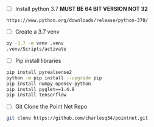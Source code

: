 - [ ] Install python 3.7  **MUST BE 64 BIT VERSION NOT 32**
```
https://www.python.org/downloads/release/python-370/
```
- [ ] Create a 3.7 venv
```bash
py -3.7 -m venv .venv
.venv/Scripts/activate
```
- [ ] Pip install libraries
```bash
pip install pyrealsense2
python -m pip install --upgrade pip
pip install numpy opencv-python 
pip install pyglet==1.4.9
pip install tensorflow

```
- [ ] Git Clone the Point Net Repo
```bash
git clone https://github.com/charlesq34/pointnet.git
```
